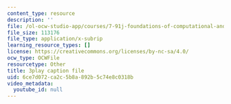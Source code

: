 ```yaml
---
content_type: resource
description: ''
file: /ol-ocw-studio-app/courses/7-91j-foundations-of-computational-and-systems-biology-spring-2014/6ce7d072ca2c5b8a892b5c74e8c0318b_14m9MW-qMhg.vtt
file_size: 113176
file_type: application/x-subrip
learning_resource_types: []
license: https://creativecommons.org/licenses/by-nc-sa/4.0/
ocw_type: OCWFile
resourcetype: Other
title: 3play caption file
uid: 6ce7d072-ca2c-5b8a-892b-5c74e8c0318b
video_metadata:
  youtube_id: null
---
```

